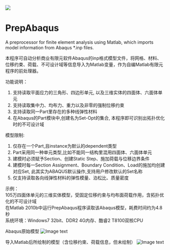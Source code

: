![](https://img.shields.io/github/downloads/appreciator/PrepAbaqus/total?label=Downloads&style=social)

# PrepAbaqus
A preprocessor for finite element analysis using Matlab, which imports model information from Abaqus *.inp files.

本程序可自动分析商业有限元软件Abaqus的inp格式模型文件，将网格、材料、位移约束、荷载、不可设计域等信息导入为Matlab变量，作为自编Matlab有限元程序的前处理器。

功能说明：
1. 支持读取平面应力的三角形、四边形单元, 以及三维实体的四面体、六面体单元
2. 支持读取集中力、均布力、重力以及非零的强制位移约束
3. 支持读取同一Part里存在的多种线弹性材料
4. 在Abaqus的Part模块中,创建名为Set-Opt的集合, 本程序即可识别出拓扑优化时的不可设计域

模型限制:
1. 仅存在一个Part,且instance为默认的dependent类型
2. Part采用同一种单元类型,比如不能同一结构里混用四面体、六面体单元
3. 建模时必须赋予Section、创建Static Step、施加荷载与位移边界条件
4. 建模时每一Section Assignment、Boundary Condition、Load的施加均创建对应Set, 此其实为ABAQUS默认操作,支持用户修改默认的Set名称
5. 仅支持读取各向线弹性材料的弹性模量、泊松比、质量密度

示例：</br>
105万四面体单元的三维实体模型，受固定位移约束与均布面荷载作用，含拓扑优化的不可设计域</br>
在Matlab 2010b中运行PrepAbaqus程序读取该Abaqus模型，耗费时间约为4.8秒</br>
系统环境：Windows7 32bit、DDR2 4G内存、酷睿2 T8100双核CPU</br>

Abaqus原始模型
![Image text](https://raw.githubusercontent.com/appreciator/PrepAbaqus/master/Examples/Example01_Abaqus.png)


导入Matlab后所绘制的模型（含位移约束、荷载信息，但未绘制）
![Image text](https://raw.githubusercontent.com/appreciator/PrepAbaqus/master/Examples/Example01_Matlab.png)
